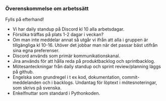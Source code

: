 ### Överenskommelse om arbetssätt
Fylls på efterhand!

* Vi har daily standup på Discord kl 10 alla arbetsdagar.
* Försöka träffas på plats 1-2 dagar i veckan?
* Om man inte meddelar annat så utgår vi ifrån att alla i gruppen är tillgängliga kl 10-16. Utöver det jobbar man när det passar bäst utifrån sina egna preferenser.
* Discord används som primär kommunikationskanal. 
* Jira används för att hålla reda på produktbacklog och sprintbacklog.
* Mötesanteckningar från daily standup och sprint review/planning läggs på github.
* Engelska som grundregel i t ex kod, dokumentation, commit-meddelanden och i backlogs. Undantag för löptext i mötesnoteringar, som skrivs på svenska.
* Enkelfnuttar som standard i Pythonkoden.
